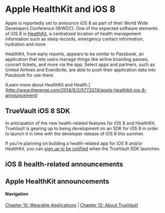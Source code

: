 # Apple HealthKit and iOS 8

Apple is reportedly set to announce iOS 8 as part of their World Wide Developers Conference (WWDC). One of the expected software elements of iOS 8 is [HealthKit](http://www.theverge.com/2014/6/2/5772074/apple-healthkit-ios-8-announcement), a centralized location of health management information such as sleep records, emergency contact information, hydration and more.

HealthKit, from early reports, appears to be similar to Passbook, an application that lets users manage things like airline boarding passes, concert tickets, and more via the app. Select apps and partners, such as United Airlines and Eventbrite, are able to push their application data into Passbook for use there. 

(Learn more about HealthKit and Health.](http://www.theverge.com/2014/6/2/5772074/apple-healthkit-ios-8-announcement)

## TrueVault iOS 8 SDK

In anticipation of the new health-related features for iOS 8 and HealthKit, TrueVault is gearing up to being development on an SDK for iOS 8 in order to launch it in time with the developer release of iOS 8 this summer. 

If you're planning on building a health-related app for iOS 8 and/or HealthKit, you can [sign up to be notified](http://go.truevault.com/ios8/) when the TrueVault SDK launches.

## iOS 8 health-related announcements

## Apple HealthKit announcements

#### Navigation

[Chapter 10: Wearable Applications](https://github.com/truevault/hipaa-compliance-developers-guide/blob/master/10%20Wearable%20Applications.md) | [Chapter 12: About TrueVault](https://github.com/truevault/hipaa-compliance-developers-guide/blob/master/12%20About%20TrueVault.md)